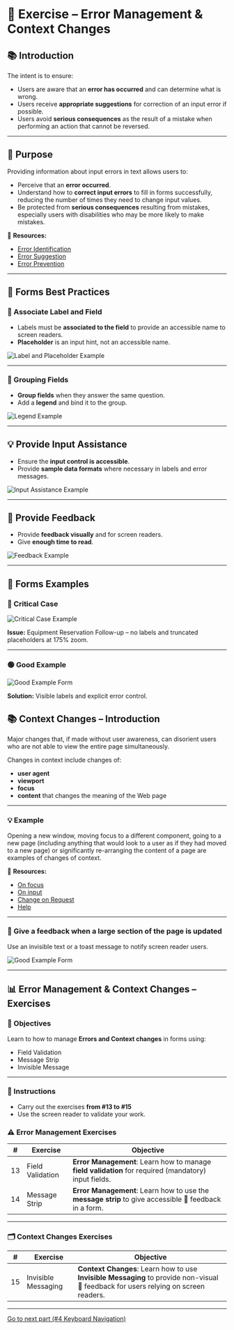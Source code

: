# 📝 Exercise – Error Management & Context Changes

## 📚 Introduction

The intent is to ensure:

- Users are aware that an **error has occurred** and can determine what is wrong.
- Users receive **appropriate suggestions** for correction of an input error if possible.
- Users avoid **serious consequences** as the result of a mistake when performing an action that cannot be reversed.

---

## 🎯 Purpose

Providing information about input errors in text allows users to:

- Perceive that an **error occurred**.
- Understand how to **correct input errors** to fill in forms successfully, reducing the number of times they need to change input values.
- Be protected from **serious consequences** resulting from mistakes, especially users with disabilities who may be more likely to make mistakes.

🔗 **Resources:**
- [Error Identification](https://www.w3.org/WAI/WCAG21/Techniques/general/G83)
- [Error Suggestion](https://www.w3.org/WAI/WCAG21/Techniques/general/G84)
- [Error Prevention](https://www.w3.org/WAI/WCAG21/Techniques/general/G98)

---

## 📝 Forms Best Practices

### 🔹 Associate Label and Field

- Labels must be **associated to the field** to provide an accessible name to screen readers.
- **Placeholder** is an input hint, not an accessible name.

![Label and Placeholder Example](./images/input_label_placeholder.png)

---

### 🔹 Grouping Fields

- **Group fields** when they answer the same question.
- Add a **legend** and bind it to the group.

![Legend Example](./images/legend_label_example.png)

---

## 💡 Provide Input Assistance

- Ensure the **input control is accessible**.
- Provide **sample data formats** where necessary in labels and error messages.

![Input Assistance Example](./images/error_required_field.png)

---

## 💬 Provide Feedback

- Provide **feedback visually** and for screen readers.
- Give **enough time to read**.

![Feedback Example](./images/product_saved_message.png)

---

## 📝 Forms Examples

### 🔴 Critical Case

![Critical Case Example](./images/forms_critical_case.png)

**Issue:** Equipment Reservation Follow-up – no labels and truncated placeholders at 175% zoom.

---

### 🟢 Good Example

![Good Example Form](./images/forms_good_example.png)

**Solution:** Visible labels and explicit error control.

## 📚 Context Changes – Introduction

Major changes that, if made without user awareness, can disorient users who are not able to view the entire page simultaneously.

Changes in context include changes of:

- **user agent**
- **viewport**
- **focus**
- **content** that changes the meaning of the Web page

---

### 💡 Example

Opening a new window, moving focus to a different component, going to a new page (including anything that would look to a user as if they had moved to a new page) or significantly re-arranging the content of a page are examples of changes of context.

🔗 **Resources:**
- [On focus](https://www.w3.org/WAI/WCAG21/Understanding/on-focus.html)
- [On input](https://www.w3.org/WAI/WCAG21/Understanding/on-input.html)
- [Change on Request](https://www.w3.org/WAI/WCAG21/Understanding/change-on-request.html)
- [Help](https://www.w3.org/WAI/WCAG21/Understanding/help.html)

---

### 📝 Give a feedback when a large section of the page is updated
Use an invisible text or a toast message to notify screen reader users.

![Good Example Form](./images/feedback_table.png)


---

## 📊 Error Management & Context Changes – Exercises

### 🎯 Objectives

Learn to how to manage **Errors and Context changes** in forms using:


- Field Validation
- Message Strip
- Invisible Message

---

### 📝 Instructions
- Carry out the exercises **from #13 to #15**
- Use the screen reader to validate your work.

### ⚠️ Error Management Exercises
| # | Exercise | Objective |
|---|----------|-----------|
| 13 | Field Validation | **Error Management**: Learn how to manage **field validation** for required (mandatory) input fields. |
| 14 | Message Strip | **Error Management**: Learn how to use the **message strip** to give accessible 💬 feedback in a form. |

---

### 🗂️ Context Changes Exercises

| # | Exercise | Objective |
|---|----------|-----------|
| 15 | Invisible Messaging | **Context Changes**: Learn how to use **Invisible Messaging** to provide non-visual 💬 feedback for users relying on screen readers. |


---

[Go to next part (#4 Keyboard Navigation)](keyboard_navigation.md)
